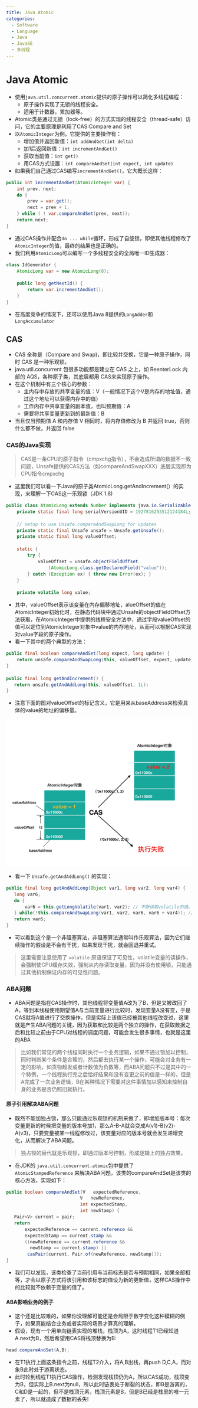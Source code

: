 ```yaml
---
title: Java Atomic
categories:
  - Software
  - Language
  - Java
  - JavaSE
  - 多线程
---
```

# Java Atomic

-   使用`java.util.concurrent.atomic`提供的原子操作可以简化多线程编程：
    -   原子操作实现了无锁的线程安全。
    -   适用于计数器，累加器等。
-   Atomic类是通过无锁（lock-free）的方式实现的线程安全（thread-safe）访问，它的主要原理是利用了CAS:Compare and Set
-   以`AtomicInteger`为例，它提供的主要操作有：
    -   增加值并返回新值：`int addAndGet(int delta)`
    -   加1后返回新值：`int incrementAndGet()`
    -   获取当前值：`int get()`
    -   用CAS方式设置：`int compareAndSet(int expect, int update)`
-   如果我们自己通过CAS编写`incrementAndGet()`，它大概长这样：

```java
public int incrementAndGet(AtomicInteger var) {
    int prev, next;
    do {
        prev = var.get();
        next = prev + 1;
    } while ( ! var.compareAndSet(prev, next));
    return next;
}
```

-   通过CAS操作并配合`do ... while`循环，形成了自旋锁，即使其他线程修改了`AtomicInteger`的值，最终的结果也是正确的。
-   我们利用`AtomicLong`可以编写一个多线程安全的全局唯一ID生成器：

```java
class IdGenerator {
    AtomicLong var = new AtomicLong(0);

    public long getNextId() {
        return var.incrementAndGet();
    }
}
```

-   在高度竞争的情况下，还可以使用Java 8提供的`LongAdder`和`LongAccumulator`

## CAS

-  CAS 全称是（Compare and Swap)，即比较并交换，它是一种原子操作，同时 CAS 是一种乐观锁。
-  java.util.concurrent 包很多功能都是建立在 CAS 之上，如 ReenterLock 内部的 AQS，各种原子类，其底层都用 CAS来实现原子操作。
-  在这个机制中有三个核心的参数：
    -  主内存中存放的共享变量的值：V（一般情况下这个V是内存的地址值，通过这个地址可以获得内存中的值）
    -  工作内存中共享变量的副本值，也叫预期值：A
    -  需要将共享变量更新到的最新值：B
-  当且仅当预期值 A 和内存值 V 相同时，将内存值修改为 B 并返回 true，否则什么都不做，并返回 false

### CAS的Java实现

>   CAS是一条CPU的原子指令（cmpxchg指令），不会造成所谓的数据不一致问题，Unsafe提供的CAS方法（如compareAndSwapXXX）底层实现即为CPU指令cmpxchg

-   这里我们可以看一下Java的原子类AtomicLong.getAndIncrement(）的实现，来理解一下CAS这一乐观锁（JDK 1.8)

```java
public class AtomicLong extends Number implements java.io.Serializable {
    private static final long serialVersionUID = 1927816293512124184L;

    // setup to use Unsafe.compareAndSwapLong for updates
    private static final Unsafe unsafe = Unsafe.getUnsafe();
    private static final long valueOffset;

    static {
        try {
            valueOffset = unsafe.objectFieldOffset
                (AtomicLong.class.getDeclaredField("value"));
        } catch (Exception ex) { throw new Error(ex); }
    }

    private volatile long value;
```

-   其中，valueOffset表示该变量在内存偏移地址，alueOffset的值在AtomicInteger初始化时，在静态代码块中通过Unsafe的objectFieldOffset方法获取，在AtomicInteger中提供的线程安全方法中，通过字段valueOffset的值可以定位到AtomicInteger对象中value的内存地址，从而可以根据CAS实现对value字段的原子操作。
-   看一下其中的两个典型的方法：

```java
public final boolean compareAndSet(long expect, long update) {
    return unsafe.compareAndSwapLong(this, valueOffset, expect, update);
}

public final long getAndIncrement() {
   return unsafe.getAndAddLong(this, valueOffset, 1L);
}
```

-   注意下面的图对valueOffset的标记含义，它是用来从baseAddress来检索具体的value的地址的偏移量。

<img src="https://raw.githubusercontent.com/LuShan123888/Files/main/Pictures/2021-06-12-6e8b1fe5d5993d17a4c5b69bb72ac51d89826.png" alt="img" style="zoom:50%;" />

-   看一下 `Unsafe.getAndAddLong()` 的实现：

```java
public final long getAndAddLong(Object var1, long var2, long var4) {
   long var6;
   do {
       var6 = this.getLongVolatile(var1, var2); // 不断读取volatile的值。
   } while(!this.compareAndSwapLong(var1, var2, var6, var6 + var4)); // 不断循环直到满足条件。
   return var6;
}
```

-   可以看到这个是一个非阻塞算法，非阻塞算法通常叫作乐观算法，因为它们继续操作的假设是不会有干扰，如果发现干扰，就会回退并重试。

>   这里需要注意使用了 `volatile` 原语保证了可见性，volatile变量的读操作，会强制使CPU缓存失效，强制从内存读取变量，因为并没有使用锁，只能通过其他机制保证内存的可见性问题。

### ABA问题

-   ABA问题是指在CAS操作时，其他线程将变量值A改为了B，但是又被改回了A，等到本线程使用期望值A与当前变量进行比较时，发现变量A没有变，于是CAS就将A值进行了交换操作，但是实际上该值已经被其他线程改变过，这里就是产生ABA问题的关键，因为获取和比较是两个独立的操作，在获取数据之后和比较之前由于CPU对线程的调度问题，可能会发生很多事情，也就是这里的ABA

>   比如我们常见的两个线程同时执行一个业务逻辑，如果不通过锁加以控制，同时判断某个条件是合理的，然后都去执行某一个操作，可能会对业务有一定的影响，如货物超发或者计数值为负数等，而ABA问题只不过是其中的一个特例，一个线程执行完之后恰好结果和没有变更之前的值是一样的，但是A完成了一次业务逻辑，B在某种情况下需要对这件事情加以感知来控制自身的业务是否仍照旧就执行。

#### 原子引用解决ABA问题

-   既然不能加独占锁，那么只能通过乐观锁的机制来做了，即增加版本号：每次变量更新的时候把变量的版本号加1，那么A-B-A就会变成A(v1)-B(v2)-A(v3)，只要变量被某一线程修改过，该变量对应的版本号就会发生递增变化，从而解决了ABA问题。

>   独占锁的替代就是乐观锁，即通过版本号控制，形成逻辑上的独占效果。

-   在JDK的 `java.util.concurrent.atomic`包中提供了 `AtomicStampedReference` 来解决ABA问题，该类的compareAndSet是该类的核心方法，实现如下：

```java
public boolean compareAndSet(V   expectedReference,
                            V   newReference,
                            int expectedStamp,
                            int newStamp) {
   Pair<V> current = pair;
   return
       expectedReference == current.reference &&
       expectedStamp == current.stamp &&
       ((newReference == current.reference &&
         newStamp == current.stamp) ||
        casPair(current, Pair.of(newReference, newStamp)));
}
```

-   我们可以发现，该类检查了当前引用与当前标志是否与预期相同，如果全部相等，才会以原子方式将该引用和该标志的值设为新的更新值，这样CAS操作中的比较就不依赖于变量的值了。

#### ABA影响业务的例子

-   这个还是比较难的，如果你没理解可能还是会局限于数字变化这种模糊的例子，如果真能结合业务或者实际的场景才算真的理解。
-   假设，现有一个用单向链表实现的堆栈，栈顶为A，这时线程T1已经知道A.next为B，然后希望用CAS将栈顶替换为B:

```java
head.compareAndSet(A,B);
```

-   在T1执行上面这条指令之前，线程T2介入，将A,B出栈，再push D,C,A，而对象B此时处于游离状态。
-   此时轮到线程T1执行CAS操作，检测发现栈顶仍为A，所以CAS成功，栈顶变为B，但实际上B.next为null，所以此时链表处于断裂的状态，即B是游离的，C和D是一起的，但不是栈顶元素，栈顶元素是B，但是B已经是栈里的唯一元素了，所以就造成了数据的丢失!